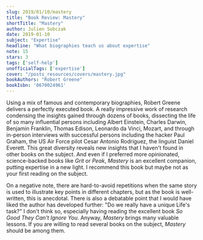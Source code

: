 ```yaml
---
slug: 2019/01/10/mastery
title: "Book Review: Mastery"
shortTitle: "Mastery"
author: Julien Sobczak
date: 2019-01-10
subject: "Expertise"
headline: "What biographies teach us about expertise"
note: 15
stars: 3
tags: ['self-help']
unofficialTags: ['expertise']
cover: "/posts_resources/covers/mastery.jpg"
bookAuthors: "Robert Greene"
bookIsbn: '0670024961'
---
```



Using a mix of famous and contemporary biographies, Robert Greene delivers a perfectly executed book. A really impressive work of research condensing the insights gained through dozens of books, dissecting the life of so many influential persons including Albert Einstein, Charles Darwin, Benjamin Franklin, Thomas Edison, Leonardo da Vinci, Mozart, and through in-person interviews with successful persons including the hacker Paul Graham, the US Air Force pilot Cesar Antonio Rodriguez, the linguist Daniel Everett. This great diversity reveals new insights that I haven't found in other books on the subject. And even if I preferred more opinionated, science-backed books like *Grit* or *Peak*, *Mastery* is an excellent companion, putting expertise in a new light. I recommend this book but maybe not as your first reading on the subject.

On a negative note, there are hard-to-avoid repetitions when the same story is used to illustrate key points in different chapters, but as the book is well-written, this is anecdotal. There is also a debatable point that I would have liked the author has developed further: "Do we really have a unique Life's task?" I don't think so, especially having reading the excellent book *So Good They Can't Ignore You*. Anyway, *Mastery* brings many valuable lessons. If you are willing to read several books on the subject, *Mastery* should be among them.

